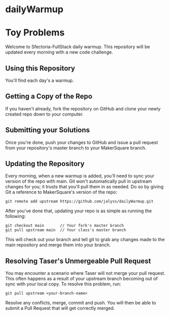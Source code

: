 # dailyWarmup
Toy Problems
============
Welcome to Sfectoria-FullStack daily warmup. This repository will be updated every morning with a new
code challenge.

Using this Repository
---------------------
You'll find each day's a warmup.

Getting a Copy of the Repo
--------------------------
If you haven't already, fork the repository on GitHub and clone your newly created
repo down to your computer. 

Submitting your Solutions
-------------------------
Once you're done, push your changes to GitHub and issue a pull request from your
repository's master branch to your MakerSquare branch.

Updating the Repository
-----------------------
Every morning, when a new warmup is added, you'll need to sync your version of
the repo with main. Git won't automatically pull in upstream changes for
you; it trusts that you'll pull them in as needed. Do so by giving Git a reference
to MakerSquare's version of the repo:

    git remote add upstream https://github.com/jalyss/dailyWarmup.git

After you've done that, updating your repo is as simple as running the following:

    git checkout main       // Your fork's master branch
    git pull upstream main  // Your class's master branch

This will check out your branch and tell git to grab any changes made to the main
repository and merge them into your branch.

Resolving Taser's Unmergeable Pull Request
------------------------------------------
You may encounter a scenario where Taser will not merge your pull request. This
often happens as a result of your upstream branch becoming out of sync with your
local copy. To resolve this problem, run:

    git pull upstream <your-branch-name>

Resolve any conflicts, merge, commit and push. You will then be able to submit a
Pull Request that will get correctly merged.
